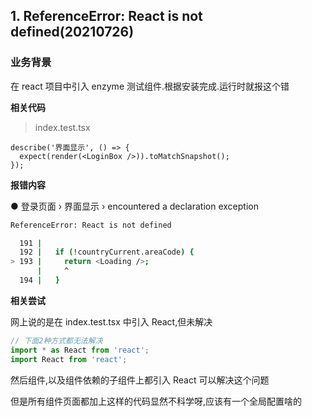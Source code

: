 ## 1. ReferenceError: React is not defined(20210726)

### 业务背景

在 react 项目中引入 enzyme 测试组件.根据安装完成.运行时就报这个错

**相关代码**

> index.test.tsx

```tsx
describe('界面显示', () => {
  expect(render(<LoginBox />)).toMatchSnapshot();
});
```

**报错内容**

● 登录页面 › 界面显示 › encountered a declaration exception

```bash
ReferenceError: React is not defined

  191 |
  192 |   if (!countryCurrent.areaCode) {
> 193 |     return <Loading />;
      |     ^
  194 |   }
```

**相关尝试**

网上说的是在 index.test.tsx 中引入 React,但未解决

```javascript
// 下面2种方式都无法解决
import * as React from 'react';
import React from 'react';
```

然后组件,以及组件依赖的子组件上都引入 React 可以解决这个问题

但是所有组件页面都加上这样的代码显然不科学呀,应该有一个全局配置啥的
